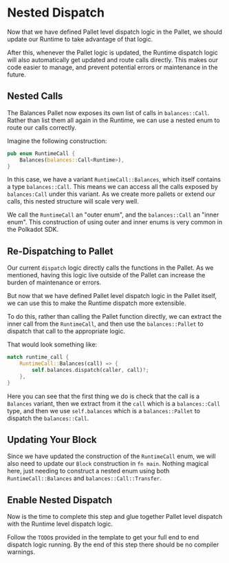# Nested Dispatch

Now that we have defined Pallet level dispatch logic in the Pallet, we should update our Runtime to take advantage of that logic.

After this, whenever the Pallet logic is updated, the Runtime dispatch logic will also automatically get updated and route calls directly. This makes our code easier to manage, and prevent potential errors or maintenance in the future.

## Nested Calls

The Balances Pallet now exposes its own list of calls in `balances::Call`. Rather than list them all again in the Runtime, we can use a nested enum to route our calls correctly.

Imagine the following construction:

```rust
pub enum RuntimeCall {
	Balances(balances::Call<Runtime>),
}
```

In this case, we have a variant `RuntimeCall::Balances`, which itself contains a type `balances::Call`. This means we can access all the calls exposed by `balances:Call` under this variant. As we create more pallets or extend our calls, this nested structure will scale very well.

We call the `RuntimeCall` an "outer enum", and the `balances::Call` an "inner enum". This construction of using outer and inner enums is very common in the Polkadot SDK.

## Re-Dispatching to Pallet

Our current `dispatch` logic directly calls the functions in the Pallet. As we mentioned, having this logic live outside of the Pallet can increase the burden of maintenance or errors.

But now that we have defined Pallet level dispatch logic in the Pallet itself, we can use this to make the Runtime dispatch more extensible.

To do this, rather than calling the Pallet function directly, we can extract the inner call from the `RuntimeCall`, and then use the `balances::Pallet` to dispatch that call to the appropriate logic.

That would look something like:

```rust
match runtime_call {
	RuntimeCall::Balances(call) => {
		self.balances.dispatch(caller, call)?;
	},
}
```

Here you can see that the first thing we do is check that the call is a `Balances` variant, then we extract from it the `call` which is a `balances::Call` type, and then we use `self.balances` which is a `balances::Pallet` to dispatch the `balances::Call`.

## Updating Your Block

Since we have updated the construction of the `RuntimeCall` enum, we will also need to update our `Block` construction in `fn main`. Nothing magical here, just needing to construct a nested enum using both `RuntimeCall::Balances` and `balances::Call::Transfer`.

## Enable Nested Dispatch

Now is the time to complete this step and glue together Pallet level dispatch with the Runtime level dispatch logic.

Follow the `TODO`s provided in the template to get your full end to end dispatch logic running. By the end of this step there should be no compiler warnings.
